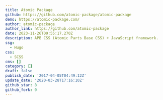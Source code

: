 ```yaml
---
title: Atomic Package
github: https://github.com/atomic-package/atomic-package
demo: https://atomic-package.com/
author: atomic-package
author_link: https://github.com/atomic-package
date: 2023-11-26T09:55:17.270Z
description: APB CSS (Atomic Parts Base CSS) + JavaScript framework.
ssg:
  - Hugo
css:
  - SCSS
cms: []
category: []
draft: false
publish_date: '2017-04-05T04:49:12Z'
update_date: '2020-03-28T17:16:10Z'
github_star: 8
github_fork: 0
---
```

